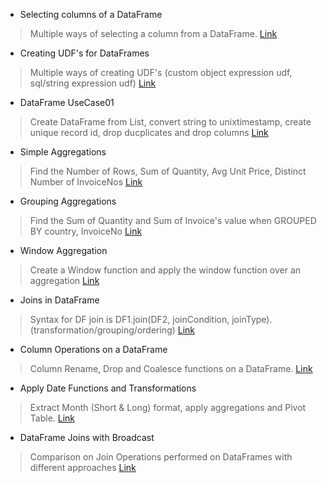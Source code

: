 - Selecting columns of a DataFrame
> Multiple ways of selecting a column from a DataFrame. [Link](https://github.com/ranjithpals/Spark_Scala/tree/master/DataFrame/ColumnOperations)
- Creating UDF's for DataFrames
> Multiple ways of creating UDF's (custom object expression udf, sql/string expression udf) [Link](https://github.com/ranjithpals/Spark_Scala/tree/master/DataFrame/UDF)
- DataFrame UseCase01
> Create DataFrame from List, convert string to unixtimestamp, create unique record id, drop ducplicates and drop columns [Link](https://github.com/ranjithpals/Spark_Scala/tree/master/DataFrame/useCase/useCase01)
- Simple Aggregations
> Find the Number of Rows, Sum of Quantity, Avg Unit Price, Distinct Number of InvoiceNos [Link](https://github.com/ranjithpals/Spark_Scala/tree/master/DataFrame/Aggregations/simpleAggregations)
- Grouping Aggregations
> Find the Sum of Quantity and Sum of Invoice's value when GROUPED BY country, InvoiceNo [Link](https://github.com/ranjithpals/Spark_Scala/tree/master/DataFrame/Aggregations/groupingAggregations)
- Window Aggregation
> Create a Window function and apply the window function over an aggregation [Link](https://github.com/ranjithpals/Spark_Scala/tree/master/DataFrame/Aggregations/windowAggregation)
- Joins in DataFrame
> Syntax for DF join is DF1.join(DF2, joinCondition, joinType).(transformation/grouping/ordering) [Link](https://github.com/ranjithpals/Spark_Scala/tree/master/DataFrame/JoinsDF)
- Column Operations on a DataFrame
> Column Rename, Drop and Coalesce functions on a DataFrame. [Link](https://github.com/ranjithpals/Spark_Scala/tree/master/DataFrame/ColumnOperations)
- Apply Date Functions and Transformations
> Extract Month (Short & Long) format, apply aggregations and Pivot Table. [Link](https://github.com/ranjithpals/Spark_Scala/tree/master/DataFrame/useCase/useCase02)
- DataFrame Joins with Broadcast
> Comparison on Join Operations performed on DataFrames with different approaches [Link](https://github.com/ranjithpals/Spark_Scala/tree/master/DataFrame/useCase/useCase03)
